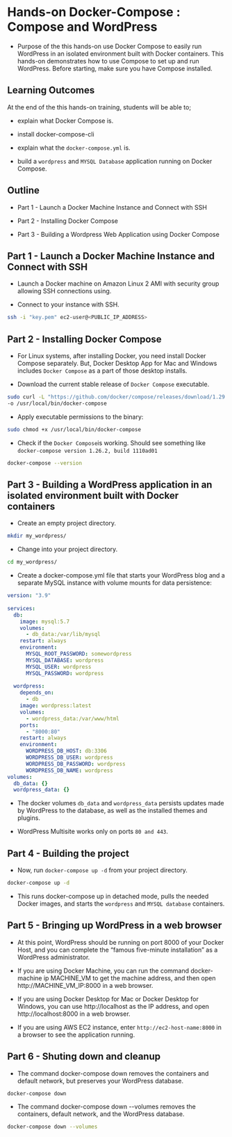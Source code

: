 # Hands-on Docker-Compose : Compose and WordPress

- Purpose of the this hands-on  use Docker Compose to easily run WordPress in an isolated environment built with Docker containers. This hands-on demonstrates how to use Compose to set up and run WordPress. Before starting, make sure you have Compose installed.

## Learning Outcomes

At the end of the this hands-on training, students will be able to;

- explain what Docker Compose is.

- install docker-compose-cli

- explain what the `docker-compose.yml` is.

- build a `wordpress` and `MYSQL Database`  application running on Docker Compose.

## Outline

- Part 1 - Launch a Docker Machine Instance and Connect with SSH

- Part 2 - Installing Docker Compose

- Part 3 - Building a Wordpress Web Application using Docker Compose

## Part 1 - Launch a Docker Machine Instance and Connect with SSH

- Launch a Docker machine on Amazon Linux 2 AMI with security group allowing SSH connections using.

- Connect to your instance with SSH.

```bash
ssh -i "key.pem" ec2-user@<PUBLIC_IP_ADDRESS>
```

## Part 2 - Installing Docker Compose

- For Linux systems, after installing Docker, you need install Docker Compose separately. But, Docker Desktop App for Mac and Windows includes `Docker Compose` as a part of those desktop installs.

- Download the current stable release of `Docker Compose` executable.

```bash
sudo curl -L "https://github.com/docker/compose/releases/download/1.29.2/docker-compose-$(uname -s)-$(uname -m)" \
-o /usr/local/bin/docker-compose
```

- Apply executable permissions to the binary:

```bash
sudo chmod +x /usr/local/bin/docker-compose
```

- Check if the `Docker Compose`is working. Should see something like `docker-compose version 1.26.2, build 1110ad01`

```bash
docker-compose --version
```

## Part 3 - Building a WordPress application in an isolated environment built with Docker containers

- Create an empty project directory.
  
```bash
mkdir my_wordpress/
```

- Change into your project directory.

```bash
cd my_wordpress/
```
- Create a docker-compose.yml file that starts your WordPress blog and a separate MySQL instance with volume mounts for data persistence:

```yaml
version: "3.9"
    
services:
  db:
    image: mysql:5.7
    volumes:
      - db_data:/var/lib/mysql
    restart: always
    environment:
      MYSQL_ROOT_PASSWORD: somewordpress
      MYSQL_DATABASE: wordpress
      MYSQL_USER: wordpress
      MYSQL_PASSWORD: wordpress
    
  wordpress:
    depends_on:
      - db
    image: wordpress:latest
    volumes:
      - wordpress_data:/var/www/html
    ports:
      - "8000:80"
    restart: always
    environment:
      WORDPRESS_DB_HOST: db:3306
      WORDPRESS_DB_USER: wordpress
      WORDPRESS_DB_PASSWORD: wordpress
      WORDPRESS_DB_NAME: wordpress
volumes:
  db_data: {}
  wordpress_data: {}
```

- The docker volumes ```db_data``` and ```wordpress_data``` persists updates made by WordPress to the database, as well as the installed themes and plugins.

- WordPress Multisite works only on ports ```80 and 443```.

## Part 4 - Building the project


- Now, run `docker-compose up -d` from your project directory.

```bash
docker-compose up -d
```

- This runs docker-compose up in detached mode, pulls the needed Docker images, and starts the `wordpress` and `MYSQL database` containers.


## Part 5 - Bringing up WordPress in a web browser

- At this point, WordPress should be running on port 8000 of your Docker Host, and you can complete the “famous five-minute installation” as a WordPress administrator.

- If you are using Docker Machine, you can run the command docker-machine ip MACHINE_VM to get the machine address, and then open http://MACHINE_VM_IP:8000 in a web browser.

- If you are using Docker Desktop for Mac or Docker Desktop for Windows, you can use http://localhost as the IP address, and open http://localhost:8000 in a web browser.

- If you are using AWS EC2 instance, enter `http://ec2-host-name:8000` in a browser to see the application running.

## Part 6 - Shuting down and cleanup

- The command docker-compose down removes the containers and default network, but preserves your WordPress database.

```bash
docker-compose down
```
- The command docker-compose down --volumes removes the containers, default network, and the WordPress database.

```bash
docker-compose down --volumes
```